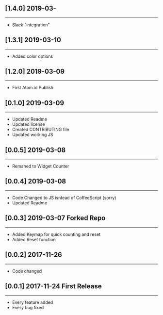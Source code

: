 ## [1.4.0]	2019-03-
----------------------
* Slack "integration"

## [1.3.1]	2019-03-10
----------------------
* Added color options

## [1.2.0]	2019-03-09
----------------------
* First Atom.io Publish

## [0.1.0]	2019-03-09
----------------------
* Updated Readme
* Updated license 
* Created CONTRIBUTING file
* Updated working JS

## [0.0.5]	2019-03-08
----------------------
* Remaned to Widget Counter

## [0.0.4]	2019-03-08
----------------------
* Code Changed to JS isntead of CoffeeScript (sorry)
* Updated Readme

## [0.0.3] 	2019-03-07	Forked Repo 
----------------------
* Added Keymap for quick counting and reset
* Added Reset function

## [0.0.2] 	2017-11-26
----------------------
* Code changed

## [0.0.1]  2017-11-24 First Release
----------------------
* Every feature added
* Every bug fixed

